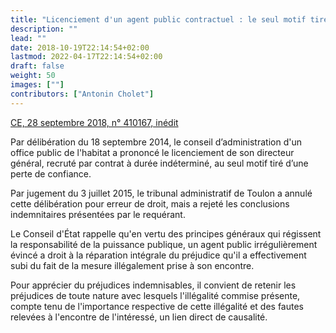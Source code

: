 ```yaml
---
title: "Licenciement d'un agent public contractuel : le seul motif tiré de la perte de confiance ne suffit pas"
description: ""
lead: ""
date: 2018-10-19T22:14:54+02:00
lastmod: 2022-04-17T22:14:54+02:00
draft: false
weight: 50
images: [""]
contributors: ["Antonin Cholet"]
---
```


[CE, 28 septembre 2018, n° 410167, inédit](https://www.legifrance.gouv.fr/ceta/id/CETATEXT000037446033)

Par délibération du 18 septembre 2014, le conseil d’administration d'un office public de l'habitat a prononcé le licenciement de son directeur général, recruté par contrat à durée indéterminé, au seul motif tiré d’une perte de confiance.

Par jugement du 3 juillet 2015, le tribunal administratif de Toulon a annulé cette délibération pour erreur de droit, mais a rejeté les conclusions indemnitaires présentées par le requérant.

Le Conseil d'État rappelle qu'en vertu des principes généraux qui régissent la responsabilité de la puissance publique, un agent public irrégulièrement évincé a droit à la réparation intégrale du préjudice qu'il a effectivement subi du fait de la mesure illégalement prise à son encontre.

Pour apprécier du préjudices indemnisables, il convient de retenir les préjudices de toute nature avec lesquels l'illégalité commise présente, compte tenu de l'importance respective de cette illégalité et des fautes relevées à l'encontre de l'intéressé, un lien direct de causalité.

